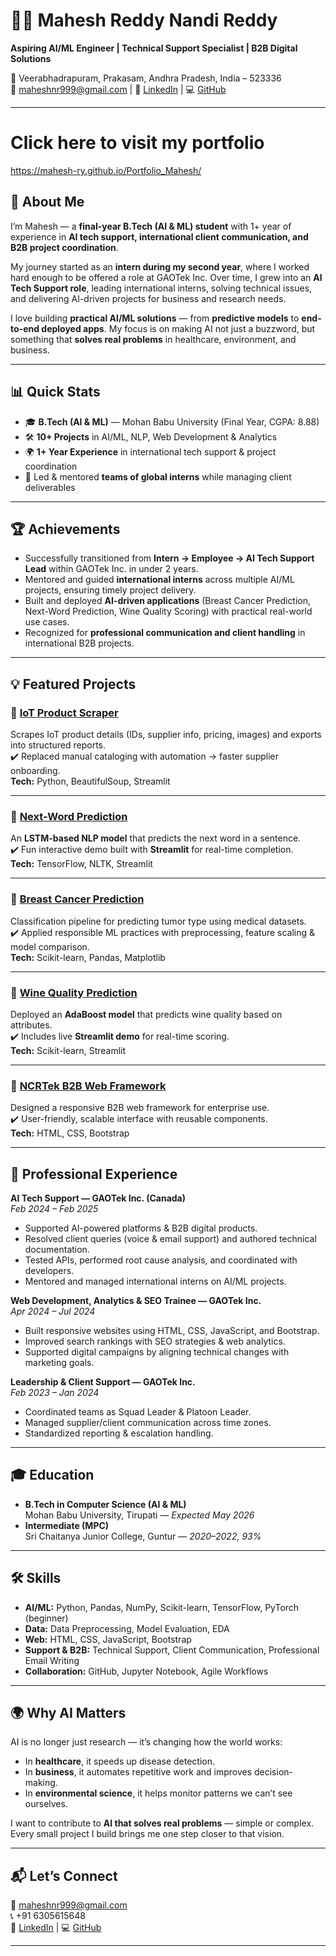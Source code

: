 # 👨‍💻 Mahesh Reddy Nandi Reddy  

**Aspiring AI/ML Engineer | Technical Support Specialist | B2B Digital Solutions**  

📍 Veerabhadrapuram, Prakasam, Andhra Pradesh, India – 523336  
📧 [maheshnr999@gmail.com](mailto:maheshnr999@gmail.com) | 🔗 [LinkedIn](https://linkedin.com/in/mahesh-reddy-a11b2a274) | 💻 [GitHub](https://github.com/Mahesh-RY)  

---

# Click here to visit my portfolio

https://mahesh-ry.github.io/Portfolio_Mahesh/

## 🚀 About Me  

I’m Mahesh — a **final-year B.Tech (AI & ML) student** with 1+ year of experience in **AI tech support, international client communication, and B2B project coordination**.  

My journey started as an **intern during my second year**, where I worked hard enough to be offered a role at GAOTek Inc. Over time, I grew into an **AI Tech Support role**, leading international interns, solving technical issues, and delivering AI-driven projects for business and research needs.  

I love building **practical AI/ML solutions** — from **predictive models** to **end-to-end deployed apps**. My focus is on making AI not just a buzzword, but something that **solves real problems** in healthcare, environment, and business.  

---

## 📊 Quick Stats  

- 🎓 **B.Tech (AI & ML)** — Mohan Babu University (Final Year, CGPA: 8.88)  
- 🛠️ **10+ Projects** in AI/ML, NLP, Web Development & Analytics  
- 🌍 **1+ Year Experience** in international tech support & project coordination  
- 🤝 Led & mentored **teams of global interns** while managing client deliverables  

---

## 🏆 Achievements  

- Successfully transitioned from **Intern → Employee → AI Tech Support Lead** within GAOTek Inc. in under 2 years.  
- Mentored and guided **international interns** across multiple AI/ML projects, ensuring timely project delivery.  
- Built and deployed **AI-driven applications** (Breast Cancer Prediction, Next-Word Prediction, Wine Quality Scoring) with practical real-world use cases.  
- Recognized for **professional communication and client handling** in international B2B projects.  

---

## 💡 Featured Projects  

### 🔹 [IoT Product Scraper](#)  
Scrapes IoT product details (IDs, supplier info, pricing, images) and exports into structured reports.  
✔️ Replaced manual cataloging with automation → faster supplier onboarding.  
**Tech:** Python, BeautifulSoup, Streamlit  

---

### 🔹 [Next-Word Prediction](#)  
An **LSTM-based NLP model** that predicts the next word in a sentence.  
✔️ Fun interactive demo built with **Streamlit** for real-time completion.  
**Tech:** TensorFlow, NLTK, Streamlit  

---

### 🔹 [Breast Cancer Prediction](#)  
Classification pipeline for predicting tumor type using medical datasets.  
✔️ Applied responsible ML practices with preprocessing, feature scaling & model comparison.  
**Tech:** Scikit-learn, Pandas, Matplotlib  

---

### 🔹 [Wine Quality Prediction](#)  
Deployed an **AdaBoost model** that predicts wine quality based on attributes.  
✔️ Includes live **Streamlit demo** for real-time scoring.  
**Tech:** Scikit-learn, Streamlit  

---

### 🔹 [NCRTek B2B Web Framework](#)  
Designed a responsive B2B web framework for enterprise use.  
✔️ User-friendly, scalable interface with reusable components.  
**Tech:** HTML, CSS, Bootstrap  

---

## 💼 Professional Experience  

**AI Tech Support — GAOTek Inc. (Canada)**  
_Feb 2024 – Feb 2025_  
- Supported AI-powered platforms & B2B digital products.  
- Resolved client queries (voice & email support) and authored technical documentation.  
- Tested APIs, performed root cause analysis, and coordinated with developers.  
- Mentored and managed international interns on AI/ML projects.  

**Web Development, Analytics & SEO Trainee — GAOTek Inc.**  
_Apr 2024 – Jul 2024_  
- Built responsive websites using HTML, CSS, JavaScript, and Bootstrap.  
- Improved search rankings with SEO strategies & web analytics.  
- Supported digital campaigns by aligning technical changes with marketing goals.  

**Leadership & Client Support — GAOTek Inc.**  
_Feb 2023 – Jan 2024_  
- Coordinated teams as Squad Leader & Platoon Leader.  
- Managed supplier/client communication across time zones.  
- Standardized reporting & escalation handling.  

---

## 🎓 Education  

- **B.Tech in Computer Science (AI & ML)**  
Mohan Babu University, Tirupati — *Expected May 2026*  
- **Intermediate (MPC)**  
Sri Chaitanya Junior College, Guntur — *2020–2022, 93%*  

---

## 🛠️ Skills  

- **AI/ML:** Python, Pandas, NumPy, Scikit-learn, TensorFlow, PyTorch (beginner)  
- **Data:** Data Preprocessing, Model Evaluation, EDA  
- **Web:** HTML, CSS, JavaScript, Bootstrap  
- **Support & B2B:** Technical Support, Client Communication, Professional Email Writing  
- **Collaboration:** GitHub, Jupyter Notebook, Agile Workflows  

---

## 🌍 Why AI Matters  

AI is no longer just research — it’s changing how the world works:  
- In **healthcare**, it speeds up disease detection.  
- In **business**, it automates repetitive work and improves decision-making.  
- In **environmental science**, it helps monitor patterns we can’t see ourselves.  

I want to contribute to **AI that solves real problems** — simple or complex. Every small project I build brings me one step closer to that vision.  

---


## 📬 Let’s Connect  

📧 [maheshnr999@gmail.com](mailto:maheshnr999@gmail.com)  
📞 +91 6305615648  
🔗 [LinkedIn](https://linkedin.com/in/mahesh-reddy-a11b2a274) | 💻 [GitHub](https://github.com/Mahesh-RY)  

---
